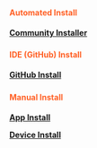 ### <h4 style="color: #FF6025;">Automated Install</h4>
**[Community Installer](/echo-speaks-docs/installation/smartthings/auto_install)**

### <h4 style="color: #FF6025;">IDE (GitHub) Install</h4>
**[GitHub Install](/echo-speaks-docs/installation/smartthings/github_install)**

### <h4 style="color: #FF6025;">Manual Install</h4>
**[App Install](/echo-speaks-docs/installation/smartthings/app_install)**

**[Device Install](/echo-speaks-docs/installation/smartthings/device_install)**
